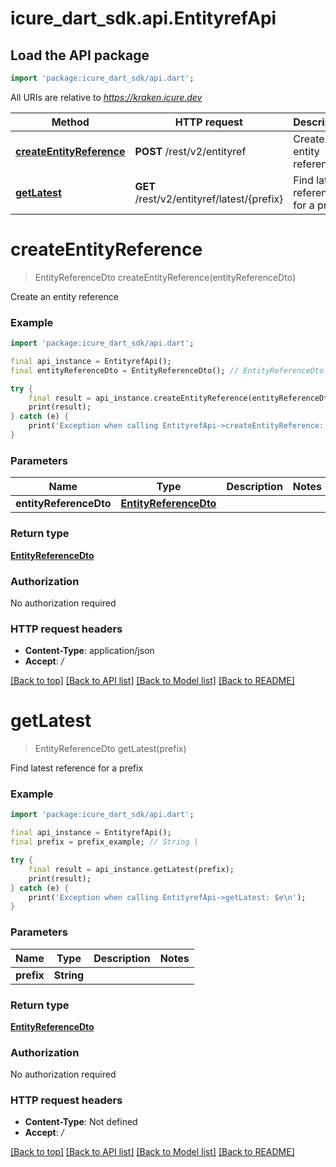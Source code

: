 # icure_dart_sdk.api.EntityrefApi

## Load the API package
```dart
import 'package:icure_dart_sdk/api.dart';
```

All URIs are relative to *https://kraken.icure.dev*

Method | HTTP request | Description
------------- | ------------- | -------------
[**createEntityReference**](EntityrefApi.md#createentityreference) | **POST** /rest/v2/entityref | Create an entity reference
[**getLatest**](EntityrefApi.md#getlatest) | **GET** /rest/v2/entityref/latest/{prefix} | Find latest reference for a prefix 


# **createEntityReference**
> EntityReferenceDto createEntityReference(entityReferenceDto)

Create an entity reference

### Example
```dart
import 'package:icure_dart_sdk/api.dart';

final api_instance = EntityrefApi();
final entityReferenceDto = EntityReferenceDto(); // EntityReferenceDto | 

try {
    final result = api_instance.createEntityReference(entityReferenceDto);
    print(result);
} catch (e) {
    print('Exception when calling EntityrefApi->createEntityReference: $e\n');
}
```

### Parameters

Name | Type | Description  | Notes
------------- | ------------- | ------------- | -------------
 **entityReferenceDto** | [**EntityReferenceDto**](EntityReferenceDto.md)|  | 

### Return type

[**EntityReferenceDto**](EntityReferenceDto.md)

### Authorization

No authorization required

### HTTP request headers

 - **Content-Type**: application/json
 - **Accept**: */*

[[Back to top]](#) [[Back to API list]](../README.md#documentation-for-api-endpoints) [[Back to Model list]](../README.md#documentation-for-models) [[Back to README]](../README.md)

# **getLatest**
> EntityReferenceDto getLatest(prefix)

Find latest reference for a prefix 

### Example
```dart
import 'package:icure_dart_sdk/api.dart';

final api_instance = EntityrefApi();
final prefix = prefix_example; // String | 

try {
    final result = api_instance.getLatest(prefix);
    print(result);
} catch (e) {
    print('Exception when calling EntityrefApi->getLatest: $e\n');
}
```

### Parameters

Name | Type | Description  | Notes
------------- | ------------- | ------------- | -------------
 **prefix** | **String**|  | 

### Return type

[**EntityReferenceDto**](EntityReferenceDto.md)

### Authorization

No authorization required

### HTTP request headers

 - **Content-Type**: Not defined
 - **Accept**: */*

[[Back to top]](#) [[Back to API list]](../README.md#documentation-for-api-endpoints) [[Back to Model list]](../README.md#documentation-for-models) [[Back to README]](../README.md)


